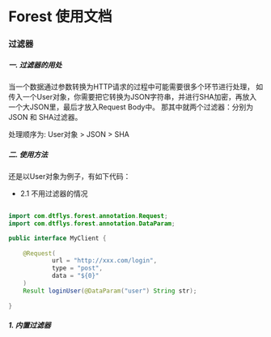 # Forest 使用文档

### 过滤器

##### 一. 过滤器的用处

当一个数据通过参数转换为HTTP请求的过程中可能需要很多个环节进行处理，
如传入一个User对象，你需要把它转换为JSON字符串，并进行SHA加密，再放入一个大JSON里，最后才放入Request Body中。
那其中就两个过滤器：分别为 JSON 和 SHA过滤器。

处理顺序为: User对象 > JSON > SHA

##### 二. 使用方法

还是以User对象为例子，有如下代码：

* 2.1 不用过滤器的情况

```java

import com.dtflys.forest.annotation.Request;
import com.dtflys.forest.annotation.DataParam;

public interface MyClient {
    
    @Request(
            url = "http://xxx.com/login",
            type = "post",
            data = "${0}"
    )
    Result loginUser(@DataParam("user") String str);
    
}

```

##### 1. 内置过滤器



##### 